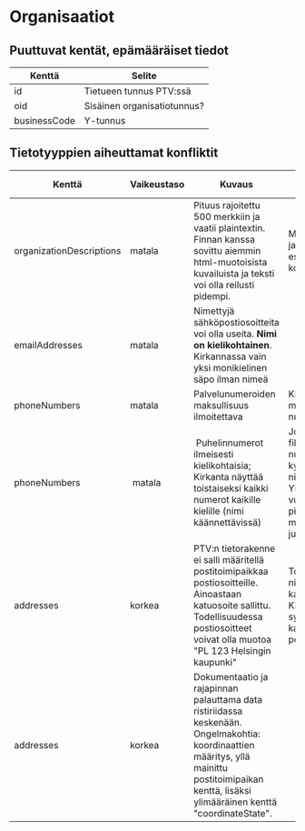 Organisaatiot
=============

Puuttuvat kentät, epämääräiset tiedot
----------------

Kenttä | Selite
------ | ------
id | Tietueen tunnus PTV:ssä
oid | Sisäinen organisatiotunnus?
businessCode | Y-tunnus


Tietotyyppien aiheuttamat konfliktit
----------------------------------

Kenttä | Vaikeustaso | Kuvaus | Mahdollinen ratkaisu
------ | ----------- | ------ | --------------------
organizationDescriptions | matala | Pituus rajoitettu 500 merkkiin ja vaatii plaintextin. Finnan kanssa sovittu aiemmin html-muotoisista kuvailuista ja teksti voi olla reilusti pidempi. | Muotoilut voi riisua ja tekstin katkaista esimerkiksi pisteen kohdalta.
emailAddresses | matala | Nimettyjä sähköpostiosoitteita voi olla useita. **Nimi on kielikohtainen**. Kirkannassa vain yksi monikielinen säpo ilman nimeä |
phoneNumbers | matala | Palvelunumeroiden maksullisuus ilmoitettava | Kirjastoilla ei liene maksullisia numeroita?
phoneNumbers | matala | Puhelinnumerot ilmeisesti kielikohtaisia; Kirkanta näyttää toistaiseksi kaikki numerot kaikille kielille (nimi käännettävissä) | Jo nyt mahdollista filtteröidä pois numerot, joille ei kyseisellä kielellä nimeä. Yhdenmukaisuuden vuoksi käytäntö pitäisi adoptoida myös rajapintaan ja julkiselle puolelle.
addresses | korkea | PTV:n tietorakenne ei salli määritellä postitoimipaikkaa postiosoitteille. Ainoastaan katuosoite sallittu. Todellisuudessa postiosoitteet voivat olla muotoa "PL 123 Helsingin kaupunki" | Toistaiseksi tehty niin, että mikäli katuosoite on Kirkannassa tyhjä, syötetään katuosoitteeksi postitoimipaikka.
addresses | korkea | Dokumentaatio ja rajapinnan palauttama data ristiriidassa keskenään. Ongelmakohtia: koordinaattien määritys, yllä mainittu postitoimipaikan kenttä, lisäksi ylimääräinen kenttä "coordinateState". |
